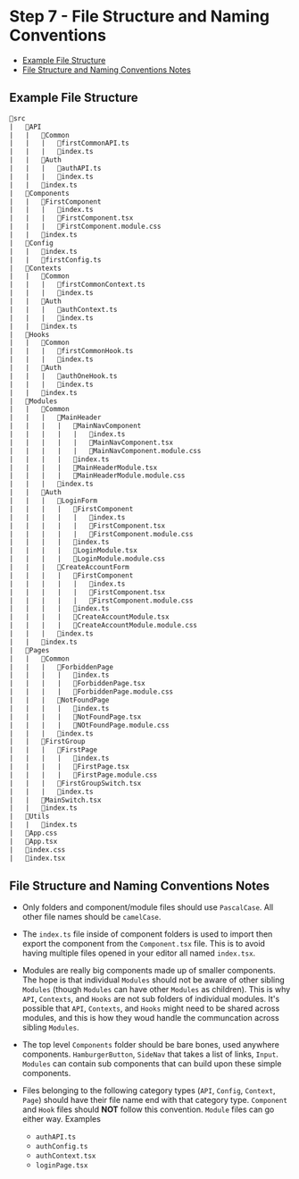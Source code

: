 # Step 7 - File Structure and Naming Conventions <!-- omit in toc -->

- [Example File Structure](#example-file-structure)
- [File Structure and Naming Conventions Notes](#file-structure-and-naming-conventions-notes)

## Example File Structure

```txt
📁src
|   📁API
|   |   📁Common
|   |   |   📄firstCommonAPI.ts
|   |   |   📄index.ts
|   |   📁Auth
|   |   |   📄authAPI.ts
|   |   |   📄index.ts
|   |   📄index.ts
|   📁Components
|   |   📁FirstComponent
|   |   |   📄index.ts
|   |   |   📄FirstComponent.tsx
|   |   |   📄FirstComponent.module.css
|   |   📄index.ts
|   📁Config
|   |   📄index.ts
|   |   📄firstConfig.ts
|   📁Contexts
|   |   📁Common
|   |   |   📄firstCommonContext.ts
|   |   |   📄index.ts
|   |   📁Auth
|   |   |   📄authContext.ts
|   |   |   📄index.ts
|   |   📄index.ts
|   📁Hooks
|   |   📁Common
|   |   |   📄firstCommonHook.ts
|   |   |   📄index.ts
|   |   📁Auth
|   |   |   📄authOneHook.ts
|   |   |   📄index.ts
|   |   📄index.ts
|   📁Modules
|   |   📁Common
|   |   |   📁MainHeader
|   |   |   |   📁MainNavComponent
|   |   |   |   |   📄index.ts
|   |   |   |   |   📄MainNavComponent.tsx
|   |   |   |   |   📄MainNavComponent.module.css
|   |   |   |   📄index.ts
|   |   |   |   📄MainHeaderModule.tsx
|   |   |   |   📄MainHeaderModule.module.css
|   |   |   📄index.ts
|   |   📁Auth
|   |   |   📁LoginForm
|   |   |   |   📁FirstComponent
|   |   |   |   |   📄index.ts
|   |   |   |   |   📄FirstComponent.tsx
|   |   |   |   |   📄FirstComponent.module.css
|   |   |   |   📄index.ts
|   |   |   |   📄LoginModule.tsx
|   |   |   |   📄LoginModule.module.css
|   |   |   📁CreateAccountForm
|   |   |   |   📁FirstComponent
|   |   |   |   |   📄index.ts
|   |   |   |   |   📄FirstComponent.tsx
|   |   |   |   |   📄FirstComponent.module.css
|   |   |   |   📄index.ts
|   |   |   |   📄CreateAccountModule.tsx
|   |   |   |   📄CreateAccountModule.module.css
|   |   |   📄index.ts
|   |   📄index.ts
|   📁Pages
|   |   📁Common
|   |   |   📁ForbiddenPage
|   |   |   |   📄index.ts
|   |   |   |   📄ForbiddenPage.tsx
|   |   |   |   📄ForbiddenPage.module.css
|   |   |   📁NotFoundPage
|   |   |   |   📄index.ts
|   |   |   |   📄NotFoundPage.tsx
|   |   |   |   📄NOtFoundPage.module.css
|   |   |   📄index.ts
|   |   📁FirstGroup
|   |   |   📁FirstPage
|   |   |   |   📄index.ts
|   |   |   |   📄FirstPage.tsx
|   |   |   |   📄FirstPage.module.css
|   |   |   📄FirstGroupSwitch.tsx
|   |   |   📄index.ts
|   |   📄MainSwitch.tsx
|   |   📄index.ts
|   📁Utils
|   |   📄index.ts
|   📄App.css
|   📄App.tsx
|   📄index.css
|   📄index.tsx
```

## File Structure and Naming Conventions Notes

- Only folders and component/module files should use `PascalCase`. All other file names should be `camelCase`.

- The `index.ts` file inside of component folders is used to import then export the component from the `Component.tsx` file. This is to avoid having multiple files opened in your editor all named `index.tsx`.

- Modules are really big components made up of smaller components. The hope is that individual `Modules` should not be aware of other sibling `Modules` (though `Modules` can have other `Modules` as children). This is why `API`, `Contexts`, and `Hooks` are not sub folders of individual modules. It's possible that `API`, `Contexts`, and `Hooks` might need to be shared across modules, and this is how they woud handle the communcation across sibling `Modules`.

- The top level `Components` folder should be bare bones, used anywhere components. `HamburgerButton`, `SideNav` that takes a list of links, `Input`. `Modules` can contain sub components that can build upon these simple components.

- Files belonging to the following category types (`API`, `Config`, `Context`, `Page`) should have their file name end with that category type. `Component` and `Hook` files should **NOT** follow this convention. `Module` files can go either way. Examples
  - `authAPI.ts`
  - `authConfig.ts`
  - `authContext.tsx`
  - `loginPage.tsx`
